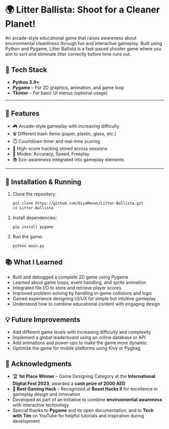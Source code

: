 # 🌍 Litter Ballista: Shoot for a Cleaner Planet!

An arcade-style educational game that raises awareness about environmental cleanliness through fun and interactive gameplay. Built using Python and Pygame, Litter Ballista is a fast-paced shooter game where you aim to sort and eliminate litter correctly before time runs out.



## 🔧 Tech Stack
- **Python 3.9+**
- **Pygame** – For 2D graphics, animation, and game loop
- **Tkinter** – For basic UI menus (optional usage)

---

## 🌟 Features
- 🎮 Arcade-style gameplay with increasing difficulty
- 🗑️ Different trash items (paper, plastic, glass, etc.)
- ⏱️ Countdown timer and real-time scoring
- 💾 High-score tracking stored across sessions
- 🎯 Modes: Accuracy, Speed, Freeplay
- 📚 Eco-awareness integrated into gameplay elements

---



## 🚀 Installation & Running

1. Clone the repository:
   ```bash
   git clone https://github.com/DiyaMenon/Litter-Ballista.git
   cd Litter-Ballista
2. Install dependencies:
   ```bash
   pip install pygame
3. Run the game:
   ```bash
   python main.py

## 📚 What I Learned
- Built and debugged a complete 2D game using Pygame  
- Learned about game loops, event handling, and sprite animation  
- Integrated file I/O to store and retrieve player scores  
- Improved problem-solving by handling in-game collisions and logic  
- Gained experience designing UI/UX for simple but intuitive gameplay  
- Understood how to combine educational content with engaging design  

## 💡 Future Improvements
- Add different game levels with increasing difficulty and complexity  
- Implement a global leaderboard using an online database or API  
- Add animations and power-ups to make the game more dynamic  
- Optimize the game for mobile platforms using Kivy or Pygbag  

## 🤝 Acknowledgments

- 🏆 **1st Place Winner** – Game Designing Category at the **International Digital Fest 2023**, awarded a **cash prize of 2000 AED**
- 🥇 **Best Gaming Hack** – Recognized at **Boost Hacks II** for excellence in gameplay design and innovation
- Developed as part of an initiative to combine **environmental awareness** with interactive technology
- Special thanks to **Pygame** and its open documentation, and to **Tech with Tim** on YouTube for helpful tutorials and inspiration during development


